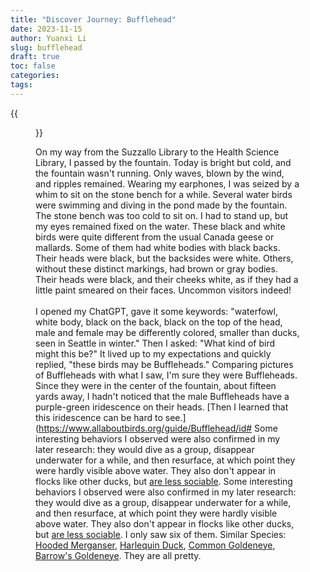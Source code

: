 ```yaml
---
title: "Discover Journey: Bufflehead"
date: 2023-11-15
author: Yuanxi Li
slug: bufflehead
draft: true
toc: false
categories:
tags:
---
```

{{<figure src="/files/bufflehead.png" caption="From Wiki" class="fullwidth">}}

On my way from the Suzzallo Library to the Health Science Library, I passed by the fountain. Today is bright but cold, and the fountain wasn't running. Only waves, blown by the wind, and ripples remained. Wearing my earphones, I was seized by a whim to sit on the stone bench for a while. Several water birds were swimming and diving in the pond made by the fountain. The stone bench was too cold to sit on. I had to stand up, but my eyes remained fixed on the water. These black and white birds were quite different from the usual Canada geese or mallards. Some of them had white bodies with black backs. Their heads were black, but the backsides were white. Others, without these distinct markings, had brown or gray bodies. Their heads were black, and their cheeks white, as if they had a little paint smeared on their faces. Uncommon visitors indeed!
<br />
<br />
I opened my ChatGPT, gave it some keywords: "waterfowl, white body, black on the back, black on the top of the head, male and female may be differently colored, smaller than ducks, seen in Seattle in winter." Then I asked: "What kind of bird might this be?" It lived up to my expectations and quickly replied, "these birds may be Buffleheads." Comparing pictures of Buffleheads with what I saw, I'm sure they were Buffleheads. Since they were in the center of the fountain, about fifteen yards away, I hadn't noticed that the male Buffleheads have a purple-green iridescence on their heads. [Then I learned that this iridescence can be hard to see.](https://www.allaboutbirds.org/guide/Bufflehead/id# Some interesting behaviors I observed were also confirmed in my later research: they would dive as a group, disappear underwater for a while, and then resurface, at which point they were hardly visible above water. They also don't appear in flocks like other ducks, but [are less sociable](https://www.audubon.org/field-guide/bird/bufflehead). Some interesting behaviors I observed were also confirmed in my later research: they would dive as a group, disappear underwater for a while, and then resurface, at which point they were hardly visible above water. They also don't appear in flocks like other ducks, but [are less sociable](https://www.audubon.org/field-guide/bird/bufflehead). I only saw six of them. Similar Species: [Hooded Merganser](https://www.allaboutbirds.org/guide/Hooded_Merganser/id), [Harlequin Duck](https://www.allaboutbirds.org/guide/Harlequin_Duck/id), [Common Goldeneye](https://www.allaboutbirds.org/guide/Common_Goldeneye/id), [Barrow's Goldeneye](https://www.allaboutbirds.org/guide/Barrows_Goldeneye/id). They are all pretty.